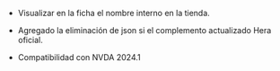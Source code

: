 * Visualizar en la ficha el nombre interno en la tienda.

* Agregado la eliminación de json si el complemento actualizado Hera oficial.

* Compatibilidad con NVDA 2024.1
